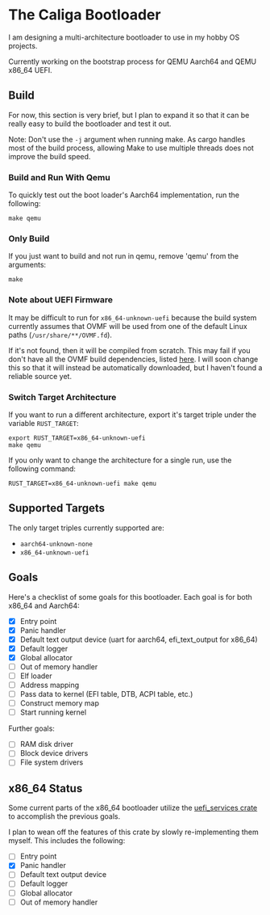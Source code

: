 # The Caliga Bootloader

I am designing a multi-architecture bootloader to use in my hobby OS projects.

Currently working on the bootstrap process for QEMU Aarch64 and QEMU x86_64 UEFI.

## Build

For now, this section is very brief, but I plan to expand it so that it can be really easy to build the bootloader and test it out.

Note: Don't use the `-j` argument when running make. As cargo handles most of the build process, allowing Make to use multiple threads does not improve the build speed.

### Build and Run With Qemu

To quickly test out the boot loader's Aarch64 implementation, run the following:

``` shell
make qemu
```

### Only Build

If you just want to build and not run in qemu, remove 'qemu' from the arguments:

``` shell
make
```

### Note about UEFI Firmware

It may be difficult to run for `x86_64-unknown-uefi` because the build system currently assumes that OVMF will be used from one of the default Linux paths (`/usr/share/**/OVMF.fd`).

If it's not found, then it will be compiled from scratch. This may fail if you don't have all the OVMF build dependencies, listed [here](https://github.com/tianocore/tianocore.github.io/wiki/How-to-build-OVMF). I will soon change this so that it will instead be automatically downloaded, but I haven't found a reliable source yet.

### Switch Target Architecture

If you want to run a different architecture, export it's target triple under the variable `RUST_TARGET`:

``` shell
export RUST_TARGET=x86_64-unknown-uefi
make qemu
```

If you only want to change the architecture for a single run, use the following command:

``` shell
RUST_TARGET=x86_64-unknown-uefi make qemu
```

## Supported Targets

The only target triples currently supported are:

* `aarch64-unknown-none`
* `x86_64-unknown-uefi`

## Goals

Here's a checklist of some goals for this bootloader. Each goal is for both x86_64 and Aarch64:

- [x] Entry point
- [x] Panic handler
- [x] Default text output device (uart for aarch64, efi_text_output for x86_64)
- [x] Default logger
- [x] Global allocator
- [ ] Out of memory handler
- [ ] Elf loader
- [ ] Address mapping
- [ ] Pass data to kernel (EFI table, DTB, ACPI table, etc.)
- [ ] Construct memory map
- [ ] Start running kernel

Further goals:

- [ ] RAM disk driver
- [ ] Block device drivers
- [ ] File system drivers

## x86_64 Status

Some current parts of the x86_64 bootloader utilize the [uefi_services crate](https://docs.rs/uefi-services/latest/uefi_services/) to accomplish the previous goals.

I plan to wean off the features of this crate by slowly re-implementing them myself. This includes the following:

- [ ] Entry point
- [x] Panic handler
- [ ] Default text output device
- [ ] Default logger
- [ ] Global allocator
- [ ] Out of memory handler
